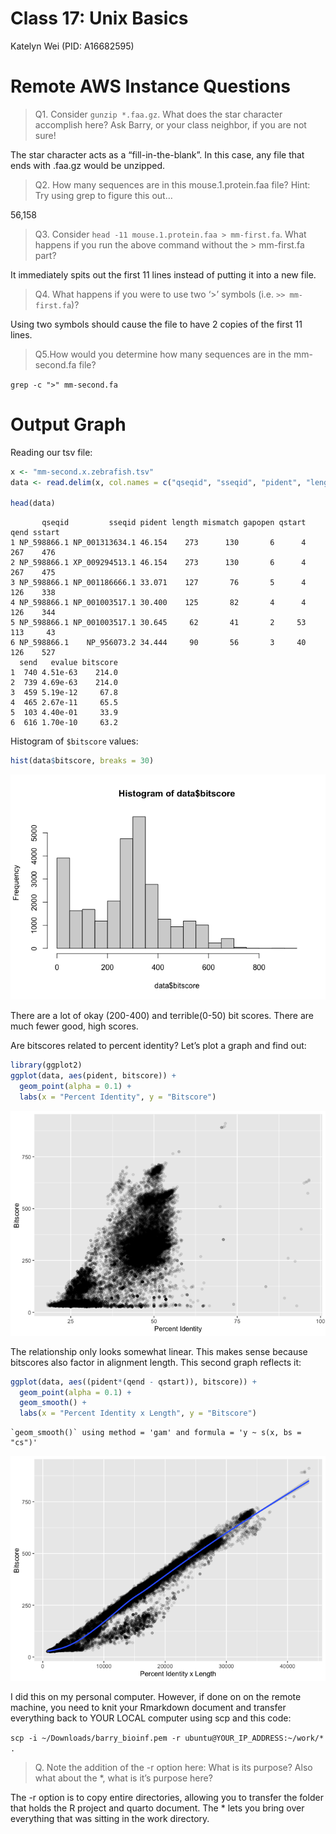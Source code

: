 # Class 17: Unix Basics
Katelyn Wei (PID: A16682595)

# Remote AWS Instance Questions

> Q1. Consider `gunzip *.faa.gz`. What does the star character
> accomplish here? Ask Barry, or your class neighbor, if you are not
> sure!

The star character acts as a “fill-in-the-blank”. In this case, any file
that ends with .faa.gz would be unzipped.

> Q2. How many sequences are in this mouse.1.protein.faa file? Hint: Try
> using grep to figure this out…

56,158

> Q3. Consider `head -11 mouse.1.protein.faa > mm-first.fa`. What
> happens if you run the above command without the \> mm-first.fa part?

It immediately spits out the first 11 lines instead of putting it into a
new file.

> Q4. What happens if you were to use two ‘\>’ symbols
> (i.e. `>> mm-first.fa`)?

Using two symbols should cause the file to have 2 copies of the first 11
lines.

> Q5.How would you determine how many sequences are in the mm-second.fa
> file?

`grep -c ">" mm-second.fa`

# Output Graph

Reading our tsv file:

``` r
x <- "mm-second.x.zebrafish.tsv"
data <- read.delim(x, col.names = c("qseqid", "sseqid", "pident", "length", "mismatch", "gapopen", "qstart", "qend", "sstart", "send", "evalue", "bitscore"))

head(data)
```

           qseqid         sseqid pident length mismatch gapopen qstart qend sstart
    1 NP_598866.1 NP_001313634.1 46.154    273      130       6      4  267    476
    2 NP_598866.1 XP_009294513.1 46.154    273      130       6      4  267    475
    3 NP_598866.1 NP_001186666.1 33.071    127       76       5      4  126    338
    4 NP_598866.1 NP_001003517.1 30.400    125       82       4      4  126    344
    5 NP_598866.1 NP_001003517.1 30.645     62       41       2     53  113     43
    6 NP_598866.1    NP_956073.2 34.444     90       56       3     40  126    527
      send   evalue bitscore
    1  740 4.51e-63    214.0
    2  739 4.69e-63    214.0
    3  459 5.19e-12     67.8
    4  465 2.67e-11     65.5
    5  103 4.40e-01     33.9
    6  616 1.70e-10     63.2

Histogram of `$bitscore` values:

``` r
hist(data$bitscore, breaks = 30)
```

![](class17HW_files/figure-commonmark/unnamed-chunk-2-1.png)

There are a lot of okay (200-400) and terrible(0-50) bit scores. There
are much fewer good, high scores.

Are bitscores related to percent identity? Let’s plot a graph and find
out:

``` r
library(ggplot2)
ggplot(data, aes(pident, bitscore)) +
  geom_point(alpha = 0.1) +
  labs(x = "Percent Identity", y = "Bitscore")
```

![](class17HW_files/figure-commonmark/unnamed-chunk-3-1.png)

The relationship only looks somewhat linear. This makes sense because
bitscores also factor in alignment length. This second graph reflects
it:

``` r
ggplot(data, aes((pident*(qend - qstart)), bitscore)) +
  geom_point(alpha = 0.1) +
  geom_smooth() +
  labs(x = "Percent Identity x Length", y = "Bitscore")
```

    `geom_smooth()` using method = 'gam' and formula = 'y ~ s(x, bs = "cs")'

![](class17HW_files/figure-commonmark/unnamed-chunk-4-1.png)

I did this on my personal computer. However, if done on on the remote
machine, you need to knit your Rmarkdown document and transfer
everything back to YOUR LOCAL computer using scp and this code:

`scp -i ~/Downloads/barry_bioinf.pem -r ubuntu@YOUR_IP_ADDRESS:~/work/* .`

> Q. Note the addition of the -r option here: What is its purpose? Also
> what about the \*, what is it’s purpose here?

The -r option is to copy entire directories, allowing you to transfer
the folder that holds the R project and quarto document. The \* lets you
bring over everything that was sitting in the work directory.
